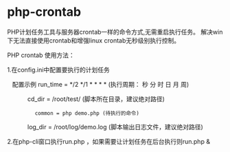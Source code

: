# php-crontab
PHP计划任务工具与服务器crontab一样的命令方式,无需重启执行任务。
解决win下无法直接使用crontab和增强linux crontab无秒级别执行控制。


PHP crontab 使用方法：
   
1.在config.ini中配置要执行的计划任务

    配置示例 run_time = */2 */1 * * * *  (执行周期： 秒 分 时 日 月 周)
     
             cd_dir = /root/test/ (脚本所在目录，建议绝对路径)
             
             common = php demo.php (待执行的命令)
             
             log_dir = /root/log/demo.log (脚本输出日志文件，建议绝对路径)
             
2.在php-cli窗口执行run.php ，如果需要让计划任务在后台执行则run.php &

